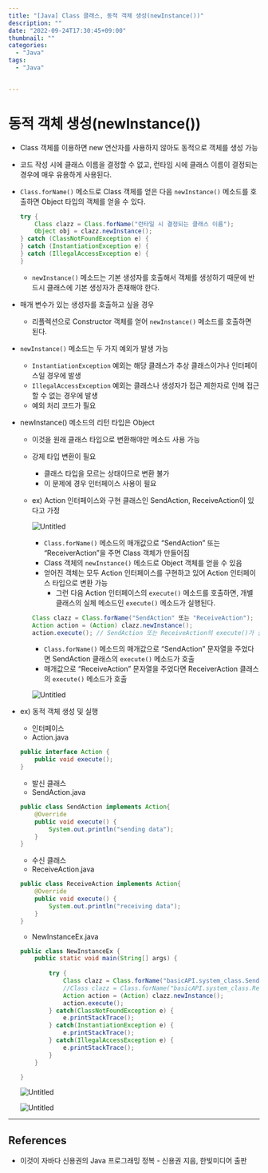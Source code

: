 ```yaml
---
title: "[Java] Class 클래스, 동적 객체 생성(newInstance())"
description: ""
date: "2022-09-24T17:30:45+09:00"
thumbnail: ""
categories:
  - "Java"
tags:
  - "Java"


---
```

<!--more-->
# 동적 객체 생성(newInstance())

- Class 객체를 이용하면 new 연산자를 사용하지 않아도 동적으로 객체를 생성 가능
- 코드 작성 시에 클래스 이름을 결정할 수 없고, 런타임 시에 클래스 이름이 결정되는 경우에 매우 유용하게 사용된다.
- `Class.forName()` 메소드로 Class 객체를 얻은 다음 `newInstance()` 메소드를 호출하면 Object 타입의 객체를 얻을 수 있다.
    
    ```java
    try {
    	Class clazz = Class.forName("런타일 시 결정되는 클래스 이름");
    	Object obj = clazz.newInstance();
    } catch (ClassNotFoundException e) {
    } catch (InstantiationException e) {
    } catch (IllegalAccessException e) {
    }
    ```
    
    - `newInstance()` 메소드는 기본 생성자를 호출해서 객체를 생성하기 때문에 반드시 클래스에 기본 생성자가 존재해야 한다.
- 매개 변수가 있는 생성자를 호출하고 싶을 경우
    - 리플렉션으로 Constructor 객체를 얻어 `newInstance()` 메소드를 호출하면 된다.
- `newInstance()` 메소드는 두 가지 예외가 발생 가능
    - `InstantiationException` 예외는 해당 클래스가 추상 클래스이거나 인터페이스일 경우에 발생
    - `IllegalAccessException` 예외는 클래스나 생성자가 접근 제한자로 인해 접근할 수 없는 경우에 발생
    - 예외 처리 코드가 필요
- newInstance() 메소드의 리턴 타입은 Object
    - 이것을 원래 클래스 타입으로 변환해야만 메소드 사용 가능
    - 강제 타입 변환이 필요
        - 클래스 타입을 모르는 상태이므로 변환 불가
        - 이 문제에 경우 인터페이스 사용이 필요
    - ex) Action 인터페이스와 구현 클래스인 SendAction, ReceiveAction이 있다고 가정
        
        ![Untitled](/images/lang_java/basicAPI/동적_객체_생성(newInstance())/Untitled.png)
        
        - `Class.forName()` 메소드의 매개값으로 “SendAction” 또는 “ReceiverAction”을 주면 Class 객체가 만들어짐
        - Class 객체의 `newInstance()` 메소드로 Object 객체를 얻을 수 있음
        - 얻어진 객체는 모두 Action 인터페이스를 구현하고 있어 Action 인터페이스 타입으로 변환 가능
            - 그런 다음 Action 인터페이스의 `execute()` 메소드를 호출하면, 개별 클래스의 실체 메소드인 `execute()` 메소드가 실행된다.
        
        ```java
        Class clazz = Class.forName("SendAction" 또는 "ReceiveAction");
        Action action = (Action) clazz.newInstance();
        action.execute(); // SendAction 또는 ReceiveAction의 execute()가 실행됨
        ```
        
        - `Class.forName()` 메소드의 매개값으로 “SendAction” 문자열을 주었다면 SendAction 클래스의 `execute()` 메소드가 호출
        - 매개값으로 “ReceiveAction” 문자열을 주었다면 ReceiverAction 클래스의 `execute()` 메소드가 호출
        
        ![Untitled](/images/lang_java/basicAPI/동적_객체_생성(newInstance())/Untitled%201.png)
        
- ex)  동적 객체 생성 및 실행
    - 인터페이스
    - Action.java
    
    ```java
    public interface Action {
    	public void execute();
    }
    ```
    
    - 발신 클래스
    - SendAction.java
    
    ```java
    public class SendAction implements Action{
    	@Override
    	public void execute() {
    		System.out.println("sending data");
    	}
    }
    ```
    
    - 수신 클래스
    - ReceiveAction.java
    
    ```java
    public class ReceiveAction implements Action{
    	@Override
    	public void execute() {
    		System.out.println("receiving data");
    	}
    }
    ```
    
    - NewInstanceEx.java
    
    ```java
    public class NewInstanceEx {
    	public static void main(String[] args) {
    	
    		try {
    			Class clazz = Class.forName("basicAPI.system_class.SendAction");
    			//Class clazz = Class.forName("basicAPI.system_class.ReceiveAction");
    			Action action = (Action) clazz.newInstance();
    			action.execute();
    		} catch(ClassNotFoundException e) {
    			e.printStackTrace();
    		} catch(InstantiationException e) {
    			e.printStackTrace();
    		} catch(IllegalAccessException e) {
    			e.printStackTrace();
    		}
    	}
    
    }
    ```
    
    ![Untitled](/images/lang_java/basicAPI/동적_객체_생성(newInstance())/Untitled%202.png)
    
    ![Untitled](/images/lang_java/basicAPI/동적_객체_생성(newInstance())/Untitled%203.png)
    

---

## References

- 이것이 자바다 신용권의 Java 프로그래밍 정복 - 신용권 지음, 한빛미디어 출판